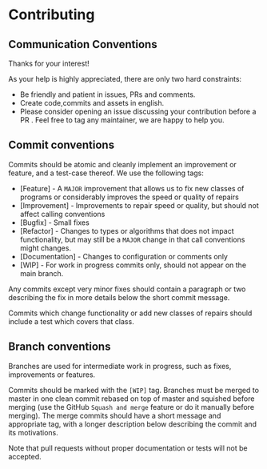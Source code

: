 Contributing
============

Communication Conventions
-------------------------

Thanks for your interest!

As your help is highly appreciated, there are only two hard constraints:

- Be friendly and patient in issues, PRs and comments.
- Create code,commits and assets in english.
- Please consider opening an issue discussing your contribution before a PR . Feel free to tag any maintainer, we are happy to help you.

Commit conventions
-------------------

Commits should be atomic and cleanly implement an improvement or feature, and a test-case thereof.
We use the following tags:

+ [Feature] - A `MAJOR` improvement that allows us to fix new classes of programs or considerably improves the speed or quality of repairs
+ [Improvement] - Improvements to repair speed or quality, but should not affect calling conventions
+ [Bugfix] - Small fixes 
+ [Refactor] - Changes to types or algorithms that does not impact functionality, but may still be a `MAJOR` change in that call conventions might changes.
+ [Documentation] - Changes to configuration or comments only
+ [WIP] - For work in progress commits only, should not appear on the main branch.

Any commits except very minor fixes should contain a paragraph or two describing the fix in more details below the short commit message.

Commits which change functionality or add new classes of repairs should include a test which covers that class.

Branch conventions
------------------

Branches are used for intermediate work in progress, such as fixes, improvements or features.

Commits should be marked with the `[WIP]` tag. Branches must be merged to master in one clean commit rebased on top of master
and squished before merging (use the GitHub `Squash and merge` feature or do it manually before merging). The merge commits
should have a short message and appropriate tag, with a longer description below describing the commit and its motivations.

Note that pull requests without proper documentation or tests will not be accepted.

